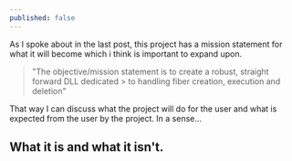 ```yaml
---
published: false
---
```


As I spoke about in the last post, this project has a mission statement for what it will become which i think is important to expand upon. 

> "The objective/mission statement is to create a robust, straight forward DLL dedicated > to handling fiber creation, execution and deletion"

That way I can discuss what the project will do for the user and what is expected from the user by the project.
In a sense...

## What it is and what it isn't.

